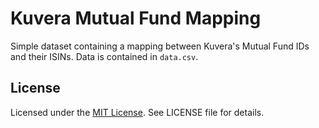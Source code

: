 # Kuvera Mutual Fund Mapping

Simple dataset containing a mapping between Kuvera's Mutual Fund IDs and their ISINs.
Data is contained in `data.csv`.

## License

Licensed under the [MIT License](https://nemo.mit-license.org/). See LICENSE file for details.